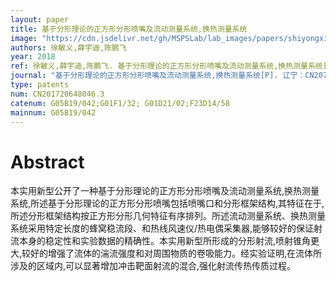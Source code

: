 ```yaml
---
layout: paper
title: 基于分形理论的正方形分形喷嘴及流动测量系统,换热测量系统
image: "https://cdn.jsdelivr.net/gh/MSPSLab/lab_images/papers/shiyongxinxing.png"
authors: 徐敏义,薛宇迪,陈鹏飞
year: 2018
ref: 徐敏义,薛宇迪,陈鹏飞. 基于分形理论的正方形分形喷嘴及流动测量系统,换热测量系统[P]. 辽宁：CN207115081U,2018-03-16
journal: "基于分形理论的正方形分形喷嘴及流动测量系统,换热测量系统[P]. 辽宁：CN207115081U,2018-03-16"
type: patents
num: CN201720648046.3
catenum: G05B19/042;G01F1/32; G01D21/02;F23D14/58
mainnum: G05B19/042
---
```


# Abstract

本实用新型公开了一种基于分形理论的正方形分形喷嘴及流动测量系统,换热测量系统,所述基于分形理论的正方形分形喷嘴包括喷嘴口和分形框架结构,其特征在于,所述分形框架结构按正方形分形几何特征有序排列。所述流动测量系统、换热测量系统采用特定长度的蜂窝稳流段、和热线风速仪/热电偶采集器,能够较好的保证射流本身的稳定性和实验数据的精确性。本实用新型所形成的分形射流,喷射锥角更大,较好的增强了流体的湍流强度和对周围物质的卷吸能力。经实验证明,在流体所涉及的区域内,可以显著增加冲击靶面射流的混合,强化射流传热传质过程。